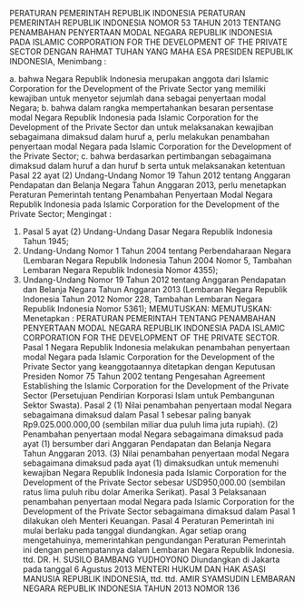  PERATURAN PEMERINTAH REPUBLIK INDONESIA PERATURAN PEMERINTAH REPUBLIK INDONESIA NOMOR 53 TAHUN 2013 TENTANG PENAMBAHAN PENYERTAAN MODAL NEGARA REPUBLIK INDONESIA PADA ISLAMIC CORPORATION FOR THE DEVELOPMENT OF THE PRIVATE SECTOR
DENGAN RAHMAT TUHAN YANG MAHA ESA PRESIDEN REPUBLIK INDONESIA,
Menimbang :

a. bahwa Negara Republik Indonesia merupakan anggota dari Islamic Corporation for the Development of the Private Sector yang memiliki kewajiban untuk menyetor sejumlah dana sebagai penyertaan modal Negara;
b. bahwa dalam rangka mempertahankan besaran persentase modal Negara Republik Indonesia pada Islamic Corporation for the Development of the Private Sector dan untuk melaksanakan kewajiban sebagaimana dimaksud dalam huruf a, perlu melakukan penambahan penyertaan modal Negara pada Islamic Corporation for the Development of the Private Sector;
c. bahwa berdasarkan pertimbangan sebagaimana dimaksud dalam huruf a dan huruf b serta untuk melaksanakan ketentuan Pasal 22 ayat (2) Undang-Undang Nomor 19 Tahun 2012 tentang Anggaran Pendapatan dan Belanja Negara Tahun Anggaran 2013, perlu menetapkan Peraturan Pemerintah tentang Penambahan Penyertaan Modal Negara Republik Indonesia pada Islamic Corporation for the Development of the Private Sector;
Mengingat :

1. Pasal 5 ayat (2) Undang-Undang Dasar Negara Republik Indonesia Tahun 1945;
2. Undang-Undang Nomor 1 Tahun 2004 tentang Perbendaharaan Negara (Lembaran Negara Republik Indonesia Tahun 2004 Nomor 5, Tambahan Lembaran Negara Republik Indonesia Nomor 4355);
3. Undang-Undang Nomor 19 Tahun 2012 tentang Anggaran Pendapatan dan Belanja Negara Tahun Anggaran 2013 (Lembaran Negara Republik Indonesia Tahun 2012 Nomor 228, Tambahan Lembaran Negara Republik Indonesia Nomor 5361);
MEMUTUSKAN:
MEMUTUSKAN:
 Menetapkan : PERATURAN PEMERINTAH TENTANG PENAMBAHAN PENYERTAAN MODAL NEGARA REPUBLIK INDONESIA PADA ISLAMIC CORPORATION FOR THE DEVELOPMENT OF THE PRIVATE SECTOR.
Pasal 1
Negara Republik Indonesia melakukan penambahan penyertaan modal Negara pada Islamic Corporation for the Development of the Private Sector yang keanggotaannya ditetapkan dengan Keputusan Presiden Nomor 75 Tahun 2002 tentang Pengesahan Agreement Establishing the Islamic Corporation for the Development of the Private Sector (Persetujuan Pendirian Korporasi Islam untuk Pembangunan Sektor Swasta).
Pasal 2
(1) Nilai penambahan penyertaan modal Negara sebagaimana dimaksud dalam Pasal 1 sebesar paling banyak Rp9.025.000.000,00 (sembilan miliar dua puluh lima juta rupiah).
(2) Penambahan penyertaan modal Negara sebagaimana dimaksud pada ayat (1) bersumber dari Anggaran Pendapatan dan Belanja Negara Tahun Anggaran 2013.
(3) Nilai penambahan penyertaan modal Negara sebagaimana dimaksud pada ayat (1) dimaksudkan untuk memenuhi kewajiban Negara Republik Indonesia pada Islamic Corporation for the Development of the Private Sector sebesar USD950,000.00 (sembilan ratus lima puluh ribu dolar Amerika Serikat).
Pasal 3
Pelaksanaan penambahan penyertaan modal Negara pada Islamic Corporation for the Development of the Private Sector sebagaimana dimaksud dalam Pasal 1 dilakukan oleh Menteri Keuangan.
Pasal 4
Peraturan Pemerintah ini mulai berlaku pada tanggal diundangkan.
Agar setiap orang mengetahuinya, memerintahkan pengundangan Peraturan Pemerintah ini dengan penempatannya dalam Lembaran Negara Republik Indonesia. ttd. DR. H. SUSILO BAMBANG YUDHOYONO Diundangkan di Jakarta pada tanggal 6 Agustus 2013 MENTERI HUKUM DAN HAK ASASI MANUSIA REPUBLIK INDONESIA, ttd. ttd. AMIR SYAMSUDIN LEMBARAN NEGARA REPUBLIK INDONESIA TAHUN 2013 NOMOR 136